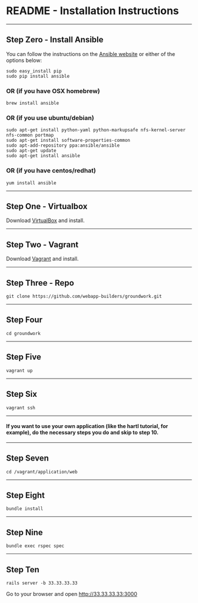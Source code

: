 # README - Installation Instructions

---------------------------------

## Step Zero - Install Ansible

You can follow the instructions on the [Ansible website](http://docs.ansible.com/intro_installation.html#installing-the-control-machine) or either of the options below:

```
sudo easy_install pip
sudo pip install ansible
```

### OR (if you have OSX homebrew)

```
brew install ansible
```

### OR (if you use ubuntu/debian)

```
sudo apt-get install python-yaml python-markupsafe nfs-kernel-server nfs-common portmap
sudo apt-get install software-properties-common
sudo apt-add-repository ppa:ansible/ansible
sudo apt-get update
sudo apt-get install ansible
```

### OR (if you have centos/redhat)

```
yum install ansible
```

---------------------------------

## Step One - Virtualbox

Download [VirtualBox](https://www.virtualbox.org/wiki/Downloads) and install.

---------------------------------

## Step Two - Vagrant

Download [Vagrant](http://www.vagrantup.com/downloads) and install.

---------------------------------

## Step Three - Repo

```
git clone https://github.com/webapp-builders/groundwork.git
```

---------------------------------

## Step Four

```
cd groundwork
```

---------------------------------

## Step Five

```
vagrant up
```

---------------------------------

## Step Six

```
vagrant ssh
```

---------------------------------

#### If you want to use your own application (like the hartl tutorial, for example), do the necessary steps you do and skip to step 10.

---------------------------------

## Step Seven

```
cd /vagrant/application/web
```

---------------------------------

## Step Eight

```
bundle install
```

---------------------------------

## Step Nine

```
bundle exec rspec spec
```

---------------------------------

## Step Ten

```
rails server -b 33.33.33.33
```

Go to your browser and open http://33.33.33.33:3000

